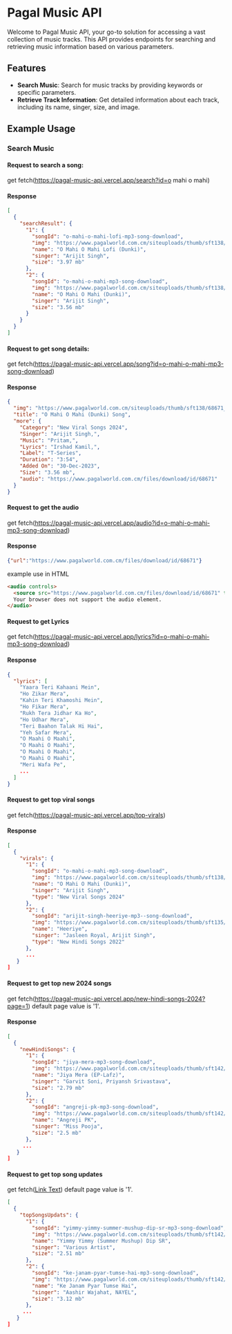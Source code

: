 # Pagal Music API

Welcome to Pagal Music API, your go-to solution for accessing a vast collection of music tracks. This API provides endpoints for searching and retrieving music information based on various parameters.

## Features

- **Search Music**: Search for music tracks by providing keywords or specific parameters.
- **Retrieve Track Information**: Get detailed information about each track, including its name, singer, size, and image.

## Example Usage

### Search Music

#### Request to search a song:
get fetch(https://pagal-music-api.vercel.app/search?id=o mahi o mahi)

#### Response

```json
[
  {
    "searchResult": {
      "1": {
        "songId": "o-mahi-o-mahi-lofi-mp3-song-download",
        "img": "https://www.pagalworld.com.cm/siteuploads/thumb/sft138/68681_1.jpg",
        "name": "O Mahi O Mahi Lofi (Dunki)",
        "singer": "Arijit Singh",
        "size": "3.97 mb"
      },
      "2": {
        "songId": "o-mahi-o-mahi-mp3-song-download",
        "img": "https://www.pagalworld.com.cm/siteuploads/thumb/sft138/68671_1.jpg",
        "name": "O Mahi O Mahi (Dunki)",
        "singer": "Arijit Singh",
        "size": "3.56 mb"
      }
    }
  }
]
```
#### Request to get song details:
get fetch(https://pagal-music-api.vercel.app/song?id=o-mahi-o-mahi-mp3-song-download)

#### Response 
```json
{
  "img": "https://www.pagalworld.com.cm/siteuploads/thumb/sft138/68671_4.jpg",
  "title": "O Mahi O Mahi (Dunki) Song",
  "more": {
    "Category": "New Viral Songs 2024",
    "Singer": "Arijit Singh,",
    "Music": "Pritam,",
    "Lyrics": "Irshad Kamil,",
    "Label": "T-Series",
    "Duration": "3:54",
    "Added On": "30-Dec-2023",
    "Size": "3.56 mb",
    "audio": "https://www.pagalworld.com.cm/files/download/id/68671"
  }
}
```
#### Request to get the audio
get fetch(https://pagal-music-api.vercel.app/audio?id=o-mahi-o-mahi-mp3-song-download)

#### Response
```json
{"url":"https://www.pagalworld.com.cm/files/download/id/68671"}
```
example use in HTML 
```html
<audio controls>
  <source src="https://www.pagalworld.com.cm/files/download/id/68671" type="audio/mpeg" controls>
  Your browser does not support the audio element.
</audio>
```
#### Request to get Lyrics
get fetch(https://pagal-music-api.vercel.app/lyrics?id=o-mahi-o-mahi-mp3-song-download)
#### Response 
```json
{
  "lyrics": [
    "Yaara Teri Kahaani Mein",
    "Ho Zikar Mera",
    "Kahin Teri Khamoshi Mein",
    "Ho Fikar Mera",
    "Rukh Tera Jidhar Ka Ho",
    "Ho Udhar Mera",
    "Teri Baahon Talak Hi Hai",
    "Yeh Safar Mera",
    "O Maahi O Maahi",
    "O Maahi O Maahi",
    "O Maahi O Maahi",
    "O Maahi O Maahi",
    "Meri Wafa Pe",
    ...
  ]
}
```
#### Request to get top viral songs
get fetch(https://pagal-music-api.vercel.app/top-virals)
#### Response
```json
[
  {
    "virals": {
      "1": {
        "songId": "o-mahi-o-mahi-mp3-song-download",
        "img": "https://www.pagalworld.com.cm/siteuploads/thumb/sft138/68671_1.jpg",
        "name": "O Mahi O Mahi (Dunki)",
        "singer": "Arijit Singh",
        "type": "New Viral Songs 2024"
      },
      "2": {
        "songId": "arijit-singh-heeriye-mp3--song-download",
        "img": "https://www.pagalworld.com.cm/siteuploads/thumb/sft135/67444_1.jpg",
        "name": "Heeriye",
        "singer": "Jasleen Royal, Arijit Singh",
        "type": "New Hindi Songs 2022"
      },
      ...
   }
]
```

#### Request to get top new 2024 songs
get fetch(https://pagal-music-api.vercel.app/new-hindi-songs-2024?page=1)
default page value is '1'.
#### Response
```json
[
  {
    "newHindiSongs": {
      "1": {
        "songId": "jiya-mera-mp3-song-download",
        "img": "https://www.pagalworld.com.cm/siteuploads/thumb/sft142/70788_1.jpg",
        "name": "Jiya Mera (EP-Lafz)",
        "singer": "Garvit Soni, Priyansh Srivastava",
        "size": "2.79 mb"
      },
      "2": {
        "songId": "angreji-pk-mp3-song-download",
        "img": "https://www.pagalworld.com.cm/siteuploads/thumb/sft142/70728_1.jpg",
        "name": "Angreji PK",
        "singer": "Miss Pooja",
        "size": "2.5 mb"
      },
     ...
   }
]
```
#### Request to get top song updates
get fetch([Link Text](https://pagal-music-api.vercel.app/top-songs-updats?page=1))
default page value is '1'.
```json
[
  {
    "topSongsUpdats": {
      "1": {
        "songId": "yimmy-yimmy-summer-mushup-dip-sr-mp3-song-download",
        "img": "https://www.pagalworld.com.cm/siteuploads/thumb/sft142/70792_1.jpg",
        "name": "Yimmy Yimmy (Summer Mushup) Dip SR",
        "singer": "Various Artist",
        "size": "2.51 mb"
      },
      "2": {
        "songId": "ke-janam-pyar-tumse-hai-mp3-song-download",
        "img": "https://www.pagalworld.com.cm/siteuploads/thumb/sft142/70791_1.jpg",
        "name": "Ke Janam Pyar Tumse Hai",
        "singer": "Aashir Wajahat, NAYEL",
        "size": "3.12 mb"
      },
     ...
   }
]
```
